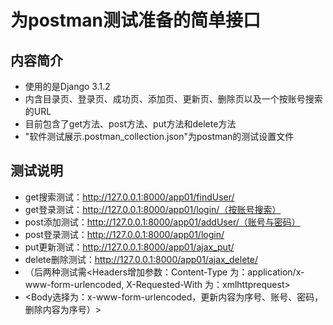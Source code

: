 # 为postman测试准备的简单接口
## 内容简介
* 使用的是Django 3.1.2
* 内含目录页、登录页、成功页、添加页、更新页、删除页以及一个按账号搜索的URL
* 目前包含了get方法、post方法、put方法和delete方法
* "软件测试展示.postman_collection.json"为postman的测试设置文件
## 测试说明
* get搜索测试：http://127.0.0.1:8000/app01/findUser/
* get登录测试：http://127.0.0.1:8000/app01/login/（按账号搜索）
* post添加测试：http://127.0.0.1:8000/app01/addUser/（账号与密码）
* post登录测试：http://127.0.0.1:8000/app01/login/
* put更新测试：http://127.0.0.1:8000/app01/ajax_put/
* delete删除测试：http://127.0.0.1:8000/app01/ajax_delete/
* （后两种测试需<Headers增加参数：Content-Type 为：application/x-www-form-urlencoded, X-Requested-With  为：xmlhttprequest>
* <Body选择为：x-www-form-urlencoded，更新内容为序号、账号、密码，删除内容为序号）>